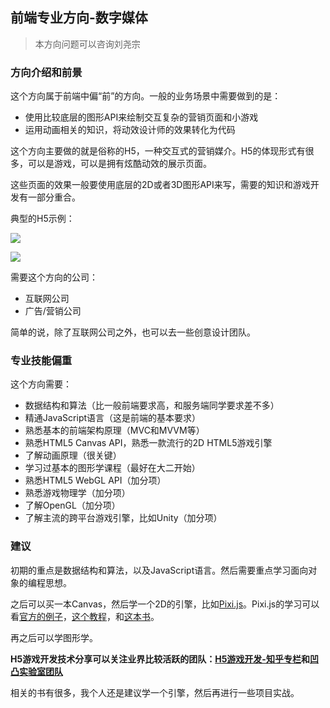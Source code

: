 ## 前端专业方向-数字媒体

> 本方向问题可以咨询刘尧宗

### 方向介绍和前景

这个方向属于前端中偏“前”的方向。一般的业务场景中需要做到的是：

+ 使用比较底层的图形API来绘制交互复杂的营销页面和小游戏
+ 运用动画相关的知识，将动效设计师的效果转化为代码

这个方向主要做的就是俗称的H5，一种交互式的营销媒介。H5的体现形式有很多，可以是游戏，可以是拥有炫酷动效的展示页面。

这些页面的效果一般要使用底层的2D或者3D图形API来写，需要的知识和游戏开发有一部分重合。

典型的H5示例：

![](http://nos.netease.com/knowledge/4e1fcd75-7df4-47a1-b598-8065ceb521c9?imageView&thumbnail=980x0)

![](https://misc.aotu.io/Tingglelaoo/demo.png)

需要这个方向的公司：

+ 互联网公司
+ 广告/营销公司

简单的说，除了互联网公司之外，也可以去一些创意设计团队。

### 专业技能偏重

这个方向需要：

+ 数据结构和算法（比一般前端要求高，和服务端同学要求差不多）
+ 精通JavaScript语言（这是前端的基本要求）
+ 熟悉基本的前端架构原理（MVC和MVVM等）
+ 熟悉HTML5 Canvas API，熟悉一款流行的2D HTML5游戏引擎
+ 了解动画原理（很关键）
+ 学习过基本的图形学课程（最好在大二开始）
+ 熟悉HTML5 WebGL API（加分项）
+ 熟悉游戏物理学（加分项）
+ 了解OpenGL（加分项）
+ 了解主流的跨平台游戏引擎，比如Unity（加分项）

### 建议

初期的重点是数据结构和算法，以及JavaScript语言。然后需要重点学习面向对象的编程思想。

之后可以买一本Canvas，然后学一个2D的引擎，比如[Pixi.js](https://github.com/pixijs/pixi.js)。Pixi.js的学习可以看[官方的例子](http://pixijs.io/examples/)，[这个教程](https://github.com/kittykatattack/learningPixi)，和[这本书](http://www.springer.com/us/book/9781484210956)。

再之后可以学图形学。

**H5游戏开发技术分享可以关注业界比较活跃的团队：[H5游戏开发-知乎专栏](https://zhuanlan.zhihu.com/snsgame)和[凹凸实验室团队](https://aotu.io/index.html)**

相关的书有很多，我个人还是建议学一个引擎，然后再进行一些项目实战。
